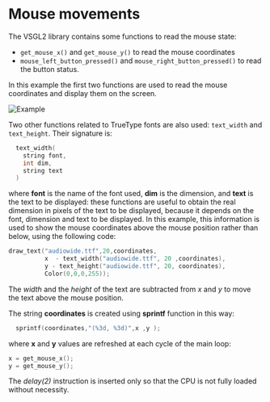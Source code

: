 # Mouse movements

The VSGL2 library contains some functions to read the mouse state:
- ```get_mouse_x()``` and ```get_mouse_y()``` to read the mouse coordinates
- ```mouse_left_button_pressed()``` and ```mouse_right_button_pressed()``` to read the button status.

In this example the first two functions are used to read the mouse coordinates and display them on the screen.

![Example](images/example.png)

Two other functions related to TrueType fonts are also used: ```text_width``` and ```text_height```. Their signature is:
```c
  text_width(
    string font,
    int dim,
    string text
  )
```
where **font** is the name of the font used, **dim** is the dimension, and **text** is the text to be displayed: these functions are useful to obtain the real dimension in pixels of the text to be displayed, because it depends on the font, dimension and text to be displayed. In this example, this information is used to show the mouse coordinates above the mouse position rather than below, using the following code:
```c
draw_text("audiowide.ttf",20,coordinates,
          x  - text_width("audiowide.ttf", 20 ,coordinates),
          y - text_height("audiowide.ttf", 20, coordinates),
          Color(0,0,0,255));
```

The *width* and the *height* of the text are subtracted from *x* and *y* to move the text above the mouse position.

The string **coordinates** is created using **sprintf** function in this way:
```c
  sprintf(coordinates,"(%3d, %3d)",x ,y );
```
where **x** and **y** values are refreshed at each cycle of the main loop:
```c
x = get_mouse_x();
y = get_mouse_y();
```

The *delay(2)* instruction is inserted only so that the CPU is not fully loaded without necessity.
